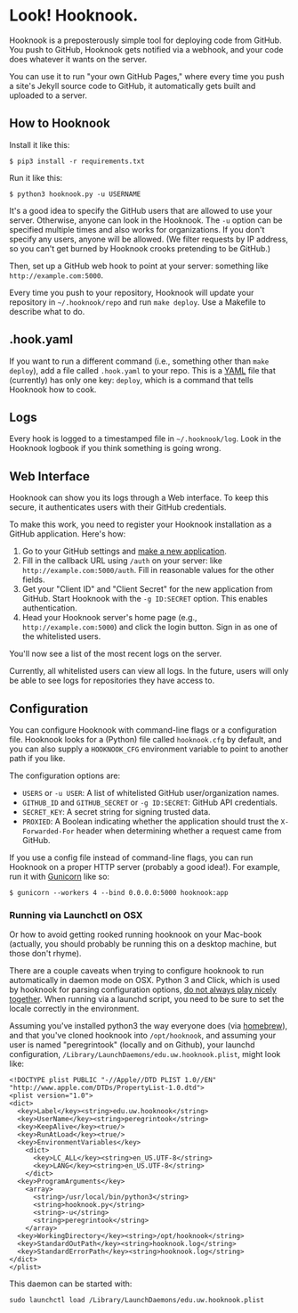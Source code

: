 # Look! Hooknook.

Hooknook is a preposterously simple tool for deploying code from GitHub. You push to GitHub, Hooknook gets notified via a webhook, and your code does whatever it wants on the server.

You can use it to run "your own GitHub Pages," where every time you push a site's Jekyll source code to GitHub, it automatically gets built and uploaded to a server.

## How to Hooknook

Install it like this:

    $ pip3 install -r requirements.txt

Run it like this:

    $ python3 hooknook.py -u USERNAME

It's a good idea to specify the GitHub users that are allowed to use your server. Otherwise, anyone can look in the Hooknook. The `-u` option can be specified multiple times and also works for organizations. If you don't specify any users, anyone will be allowed. (We filter requests by IP address, so you can't get burned by Hooknook crooks pretending to be GitHub.)

Then, set up a GitHub web hook to point at your server: something like `http://example.com:5000`.

Every time you push to your repository, Hooknook will update your repository in `~/.hooknook/repo` and run `make deploy`. Use a Makefile to describe what to do.

## .hook.yaml

If you want to run a different command (i.e., something other than `make deploy`), add a file called `.hook.yaml` to your repo. This is a [YAML][] file that (currently) has only one key: `deploy`, which is a command that tells Hooknook how to cook.

[YAML]: https://en.wikipedia.org/wiki/YAML

## Logs

Every hook is logged to a timestamped file in `~/.hooknook/log`. Look in the Hooknook logbook if you think something is going wrong.

## Web Interface

Hooknook can show you its logs through a Web interface. To keep this secure, it authenticates users with their GitHub credentials.

To make this work, you need to register your Hooknook installation as a GitHub application. Here's how:

1. Go to your GitHub settings and [make a new application][gh-app-new].
2. Fill in the callback URL using `/auth` on your server: like `http://example.com:5000/auth`. Fill in reasonable values for the other fields.
3. Get your "Client ID" and "Client Secret" for the new application from GitHub. Start Hooknook with the `-g ID:SECRET` option. This enables authentication.
4. Head your Hooknook server's home page (e.g., `http://example.com:5000`) and click the login button. Sign in as one of the whitelisted users.

You'll now see a list of the most recent logs on the server.

Currently, all whitelisted users can view all logs. In the future, users will only be able to see logs for repositories they have access to.

[gh-app-new]: https://github.com/settings/applications/new

## Configuration

You can configure Hooknook with command-line flags or a configuration file. Hooknook looks for a (Python) file called `hooknook.cfg` by default, and you can also supply a `HOOKNOOK_CFG` environment variable to point to another path if you like.

The configuration options are:

* `USERS` or `-u USER`: A list of whitelisted GitHub user/organization names.
* `GITHUB_ID` and `GITHUB_SECRET` or `-g ID:SECRET`: GitHub API credentials.
* `SECRET_KEY`: A secret string for signing trusted data.
* `PROXIED`: A Boolean indicating whether the application should trust the `X-Forwarded-For` header when determining whether a request came from GitHub.

If you use a config file instead of command-line flags, you can run Hooknook on a proper HTTP server (probably a good idea!). For example, run it with [Gunicorn][] like so:

    $ gunicorn --workers 4 --bind 0.0.0.0:5000 hooknook:app

[Gunicorn]: http://gunicorn.org/

### Running via Launchctl on OSX

Or how to avoid getting rooked running hooknook on your Mac-book (actually, you should probably be running this on a desktop machine, but those don't rhyme).

There are a couple caveats when trying to configure hooknook to run automatically in daemon mode on OSX. Python 3 and Click, which is used by hooknook for parsing configuration options, [do not always play nicely together](http://click.pocoo.org/3/python3/). When running via a launchd script, you need to be sure to set the locale correctly in the environment.

Assuming you've installed python3 the way everyone does (via [homebrew](http://brew.sh)), and that you've cloned hooknook into `/opt/hooknook`, and assuming your user is named "peregrintook" (locally and on Github), your launchd configuration, `/Library/LaunchDaemons/edu.uw.hooknook.plist`, might look like:

    <!DOCTYPE plist PUBLIC "-//Apple//DTD PLIST 1.0//EN" "http://www.apple.com/DTDs/PropertyList-1.0.dtd">
    <plist version="1.0">
    <dict>
      <key>Label</key><string>edu.uw.hooknook</string>
      <key>UserName</key><string>peregrintook</string>
      <key>KeepAlive</key><true/>
      <key>RunAtLoad</key><true/>
      <key>EnvironmentVariables</key>
        <dict>
          <key>LC_ALL</key><string>en_US.UTF-8</string>
          <key>LANG</key><string>en_US.UTF-8</string>
        </dict>
      <key>ProgramArguments</key>
        <array>
          <string>/usr/local/bin/python3</string>
          <string>hooknook.py</string>
          <string>-u</string>
          <string>peregrintook</string>
        </array>
      <key>WorkingDirectory</key><string>/opt/hooknook</string>
      <key>StandardOutPath</key><string>hooknook.log</string>
      <key>StandardErrorPath</key><string>hooknook.log</string>
    </dict>
    </plist>

This daemon can be started with:

    sudo launchctl load /Library/LaunchDaemons/edu.uw.hooknook.plist

